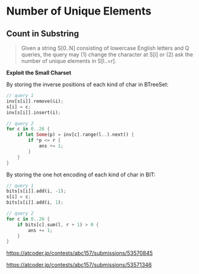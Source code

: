 # Number of Unique Elements


## Count in Substring

> Given a string S[0..N] consisting of lowercase English letters and Q queries, the query may
>    (1) change the character at S[i] or 
>    (2) ask the number of unique elements in S[l..=r].

**Exploit the Small Charset**

By storing the inverse positions of each kind of char in BTreeSet:

```rust
// query 1
inv[s[i]].remove(&i);
s[i] = c;
inv[s[i]].insert(i);

// query 2
for c in 0..26 {
    if let Some(p) = inv[c].range(l..).next() {
        if *p <= r {
            ans += 1;
        }
    }
}
```

By storing the one hot encoding of each kind of char in BIT:

```rust
// query 1
bits[s[i]].add(i, -1);
s[i] = c;
bits[s[i]].add(i, 1);

// query 2
for c in 0..26 {
    if bits[c].sum(l, r + 1) > 0 {
        ans += 1;
    }
}
```

<https://atcoder.jp/contests/abc157/submissions/53570845>

<https://atcoder.jp/contests/abc157/submissions/53571346>